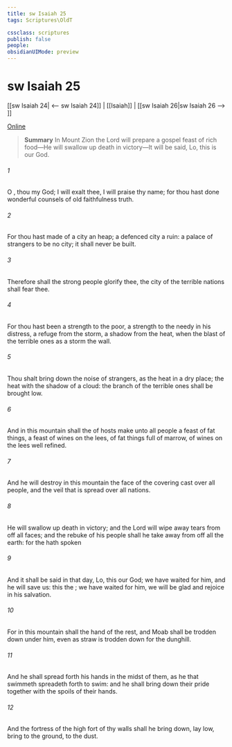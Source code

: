 ```yaml
---
title: sw Isaiah 25
tags: Scriptures\OldT

cssclass: scriptures
publish: false
people:
obsidianUIMode: preview
---
```


# sw Isaiah 25
[[sw Isaiah 24| <-- sw Isaiah 24]] | [[Isaiah]] | [[sw Isaiah 26|sw Isaiah 26 --> ]]

[Online](https://churchofjesuschrist.org/study/scriptures/ot/isa/25?lang=eng)

> __Summary__
In Mount Zion the Lord will prepare a gospel feast of rich food—He will swallow up death in victory—It will be said, Lo, this is our God.

###### 1 
O , thou  my God; I will exalt thee, I will praise thy name; for thou hast done wonderful  counsels of old  faithfulness  truth.

###### 2 
For thou hast made of a city an heap;  a defenced city a ruin: a palace of strangers to be no city; it shall never be built.

###### 3 
Therefore shall the strong people glorify thee, the city of the terrible nations shall fear thee.

###### 4 
For thou hast been a strength to the poor, a strength to the needy in his distress, a refuge from the storm, a shadow from the heat, when the blast of the terrible ones  as a storm  the wall.

###### 5 
Thou shalt bring down the noise of strangers, as the heat in a dry place;  the heat with the shadow of a cloud: the branch of the terrible ones shall be brought low.

###### 6 
And in this mountain shall the  of hosts make unto all people a feast of fat things, a feast of wines on the lees, of fat things full of marrow, of wines on the lees well refined.

###### 7 
And he will destroy in this mountain the face of the covering cast over all people, and the veil that is spread over all nations.

###### 8 
He will swallow up death in victory; and the Lord  will wipe away tears from off all faces; and the rebuke of his people shall he take away from off all the earth: for the  hath spoken 

###### 9 
And it shall be said in that day, Lo, this  our God; we have waited for him, and he will save us: this  the ; we have waited for him, we will be glad and rejoice in his salvation.

###### 10 
For in this mountain shall the hand of the  rest, and Moab shall be trodden down under him, even as straw is trodden down for the dunghill.

###### 11 
And he shall spread forth his hands in the midst of them, as he that swimmeth spreadeth forth  to swim: and he shall bring down their pride together with the spoils of their hands.

###### 12 
And the fortress of the high fort of thy walls shall he bring down, lay low,  bring to the ground,  to the dust.

